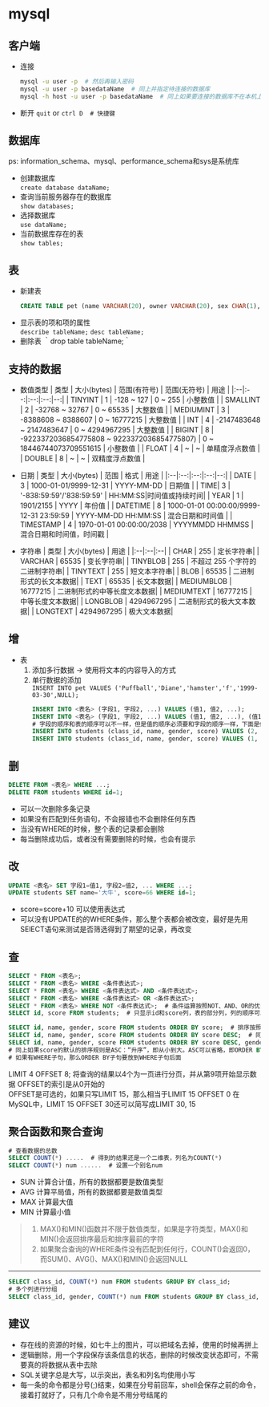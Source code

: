 # mysql

## 客户端
- 连接
  ```bash
  mysql -u user -p  # 然后再输入密码
  mysql -u user -p basedataName  # 同上并指定待连接的数据库
  mysql -h host -u user -p basedataName  # 同上如果要连接的数据库不在本机上，如果是可以省略 -h **host**
  ```
- 断开
  `quit` or `ctrl D  # 快捷键`

## 数据库
ps: information_schema、mysql、performance_schema和sys是系统库  
- 创建数据库  
  `create database dataName;`
- 查询当前服务器存在的数据库  
  `show databases;`
- 选择数据库  
  `use dataName;`
- 当前数据库存在的表  
  `show tables;`


## 表
- 新建表
  ```sql
  CREATE TABLE pet (name VARCHAR(20), owner VARCHAR(20), sex CHAR(1), birth DATE, death DATE);  # 新建pet表，项是name/owner/sex/birth/death
  ```
- 显示表的项和项的属性  
  `describe tableName;`
  `desc tableName;`
- 删除表
  ｀drop table tableName;｀

## 支持的数据
- 数值类型
  | 类型 | 大小(bytes) | 范围(有符号) | 范围(无符号) | 用途 |
  |:--|:--:|:--:|:--:|--:|
  | TINYINT | 1 | -128 ~ 127 | 0 ~ 255 | 小整数值 |
  | SMALLINT | 2 | -32768 ~ 32767 | 0 ~ 65535 | 大整数值 |
  | MEDIUMINT | 3 | -8388608 ~ 8388607 | 0 ~ 16777215 | 大整数值 |
  | INT | 4 | -2147483648 ~ 2147483647 | 0 ~ 4294967295 | 大整数值 |
  | BIGINT | 8 | -9223372036854775808 ~ 9223372036854775807) | 0 ~ 18446744073709551615 | 小整数值 |
  | FLOAT | 4 | ~ | ~ | 单精度浮点数值 |
  | DOUBLE | 8 | ~ | ~ | 双精度浮点数值 |

- 日期
  | 类型 | 大小(bytes) | 范围 | 格式 | 用途 |
  |:--|:--:|:--:|:--:|--:|
  | DATE | 3 | 1000-01-01/9999-12-31 | YYYY-MM-DD | 日期值 |
  | TIME| 3 | '-838:59:59'/'838:59:59' | HH:MM:SS|时间值或持续时间|
  | YEAR | 1 | 1901/2155 | YYYY | 年份值 |
  | DATETIME | 8 | 1000-01-01 00:00:00/9999-12-31 23:59:59 | YYYY-MM-DD HH:MM:SS | 混合日期和时间值 |
  | TIMESTAMP | 4 | 1970-01-01 00:00:00/2038 | YYYYMMDD HHMMSS | 混合日期和时间值，时间戳 |

- 字符串
  | 类型 | 大小(bytes) | 用途 |
  |:--|:--|:--|
  | CHAR | 255 | 定长字符串|
  | VARCHAR | 65535 | 变长字符串|
  | TINYBLOB | 255 | 不超过 255 个字符的二进制字符串|
  | TINYTEXT | 255 | 短文本字符串|
  | BLOB | 65535 | 二进制形式的长文本数据|
  | TEXT | 65535 | 长文本数据|
  | MEDIUMBLOB | 16777215 | 二进制形式的中等长度文本数据|
  | MEDIUMTEXT | 16777215 | 中等长度文本数据|
  | LONGBLOB | 4294967295 | 二进制形式的极大文本数据|
  | LONGTEXT | 4294967295 | 极大文本数据|

## 增
- 表  
  1. 添加多行数据 -> 使用将文本的内容导入的方式  
  2. 单行数据的添加  
      `INSERT INTO pet VALUES ('Puffball','Diane','hamster','f','1999-03-30',NULL);`
      ```sql
      INSERT INTO <表名> (字段1, 字段2, ...) VALUES (值1, 值2, ...);
      INSERT INTO <表名> (字段1, 字段2, ...) VALUES (值1, 值2, ...), (值1, 值2, ...);
      # 字段的顺序和表的顺序可以不一样，但是值的顺序必须要和字段的顺序一样，下面是例子
      INSERT INTO students (class_id, name, gender, score) VALUES (2, '大牛', 'M', 80);
      INSERT INTO students (class_id, name, gender, score) VALUES (1, '大宝', 'M', 87), (2, '二宝', 'M', 81);
     ```

## 删
```sql
DELETE FROM <表名> WHERE ...;
DELETE FROM students WHERE id=1;
```
- 可以一次删除多条记录  
- 如果没有匹配到任务语句，不会报错也不会删除任何东西  
- 当没有WHERE的时候，整个表的记录都会删除  
- 每当删除成功后，或者没有需要删除的时候，也会有提示  

## 改
```sql
UPDATE <表名> SET 字段1=值1, 字段2=值2, ... WHERE ...;
UPDATE students SET name='大牛', score=66 WHERE id=1;
```
- score=score+10 可以使用表达式  
- 可以没有UPDATE的的WHERE条件，那么整个表都会被改变，最好是先用SElECT语句来测试是否筛选得到了期望的记录，再改变

## 查
```sql
SELECT * FROM <表名>;
SELECT * FROM <表名> WHERE <条件表达式>;
SELECT * FROM <表名> WHERE <条件表达式> AND <条件表达式>;
SELECT * FROM <表名> WHERE <条件表达式> OR <条件表达式>;
SELECT * FROM <表名> WHERE NOT <条件表达式>;  # 条件运算按照NOT、AND、OR的优先级进行，加上括号可以改变他的优先级
SELECT id, score FROM students;  # 只显示id和score列，表的部分列，列的顺序可以不和原表一致

SELECT id, name, gender, score FROM students ORDER BY score;  # 排序按照score的数据从低到高排列
SELECT id, name, gender, score FROM students ORDER BY score DESC;  # 同上，只不过是数据从高到低
SELECT id, name, gender, score FROM students ORDER BY score DESC, gender;
# 同上如果score的默认的排序规则是ASC：“升序”，即从小到大。ASC可以省略，即ORDER BY score ASC和ORDER BY score效果一样
# 如果有WHERE子句，那么ORDER BY子句要放到WHERE子句后面
```
LIMIT 4 OFFSET 8; 将查询的结果以4个为一页进行分页，并从第9项开始显示数据 OFFSET的索引是从0开始的  
OFFSET是可选的，如果只写LIMIT 15，那么相当于LIMIT 15 OFFSET 0
在MySQL中，LIMIT 15 OFFSET 30还可以简写成LIMIT 30, 15

## 聚合函数和聚合查询
```sql
# 查看数据的总数
SELECT COUNT(*) .....  # 得到的结果还是一个二维表，列名为COUNT(*)
SELECT COUNT(*) num ......  # 设置一个别名num
```
- SUN 计算合计值，所有的数据都要是数值类型  
- AVG 计算平局值，所有的数据都要是数值类型  
- MAX 计算最大值  
- MIN 计算最小值  

> 1. MAX()和MIN()函数并不限于数值类型，如果是字符类型，MAX()和MIN()会返回排序最后和排序最前的字符  
> 2. 如果聚合查询的WHERE条件没有匹配到任何行，COUNT()会返回0，而SUM()、AVG()、MAX()和MIN()会返回NULL  
***
```sql
SELECT class_id, COUNT(*) num FROM students GROUP BY class_id;
# 多个列进行分组
SELECT class_id, gender, COUNT(*) num FROM students GROUP BY class_id, gender;
```

## 建议
- 存在线的资源的时候，如七牛上的图片，可以把域名去掉，使用的时候再拼上  
- 逻辑删除，用一个字段保存该条信息的状态，删除的时候改变状态即可，不需要真的将数据从表中去除  
- SQL关键字总是大写，以示突出，表名和列名均使用小写  
- 每一条的命令都是分号(;)结束，如果在分号前回车，shell会保存之前的命令，接着打就好了，只有几个命令是不用分号结尾的　　